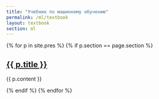 ```yaml
---
title: "Учебник по машинному обучению"
permalink: /ml/textbook
layout: textbook
section: ml
---
```


{% for p in site.pres %}
  {% if p.section == page.section %}
<h2 id="{{ p.title }}"><a href="{{ p.url }}">{{ p.title }}</a> </h2>

<div>
{{ p.content }} 
</div>

  {% endif %}
{% endfor %}

